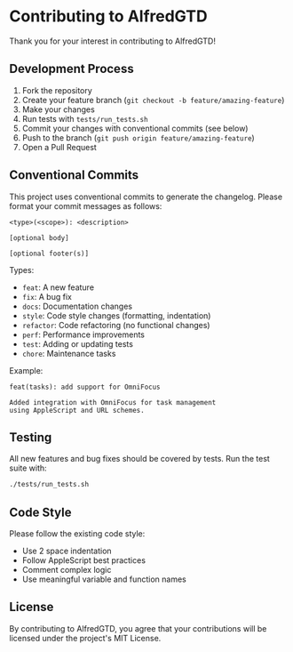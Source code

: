 # Contributing to AlfredGTD

Thank you for your interest in contributing to AlfredGTD!

## Development Process

1. Fork the repository
2. Create your feature branch (`git checkout -b feature/amazing-feature`)
3. Make your changes
4. Run tests with `tests/run_tests.sh`
5. Commit your changes with conventional commits (see below)
6. Push to the branch (`git push origin feature/amazing-feature`)
7. Open a Pull Request

## Conventional Commits

This project uses conventional commits to generate the changelog. Please format your commit messages as follows:

```
<type>(<scope>): <description>

[optional body]

[optional footer(s)]
```

Types:
- `feat`: A new feature
- `fix`: A bug fix
- `docs`: Documentation changes
- `style`: Code style changes (formatting, indentation)
- `refactor`: Code refactoring (no functional changes)
- `perf`: Performance improvements
- `test`: Adding or updating tests
- `chore`: Maintenance tasks

Example:
```
feat(tasks): add support for OmniFocus

Added integration with OmniFocus for task management
using AppleScript and URL schemes.
```

## Testing

All new features and bug fixes should be covered by tests. Run the test suite with:

```bash
./tests/run_tests.sh
```

## Code Style

Please follow the existing code style:

- Use 2 space indentation
- Follow AppleScript best practices
- Comment complex logic
- Use meaningful variable and function names

## License

By contributing to AlfredGTD, you agree that your contributions will be licensed under the project's MIT License.
